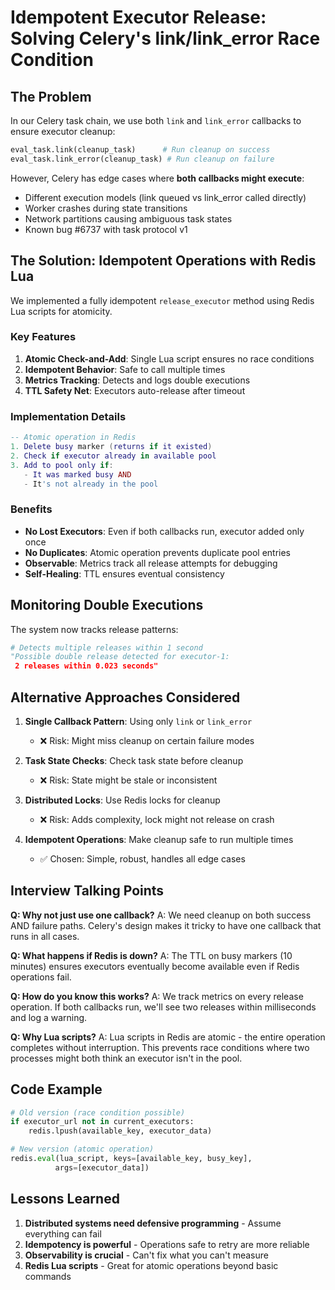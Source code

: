 # Idempotent Executor Release: Solving Celery's link/link_error Race Condition

## The Problem

In our Celery task chain, we use both `link` and `link_error` callbacks to ensure executor cleanup:

```python
eval_task.link(cleanup_task)      # Run cleanup on success
eval_task.link_error(cleanup_task) # Run cleanup on failure
```

However, Celery has edge cases where **both callbacks might execute**:
- Different execution models (link queued vs link_error called directly)
- Worker crashes during state transitions
- Network partitions causing ambiguous task states
- Known bug #6737 with task protocol v1

## The Solution: Idempotent Operations with Redis Lua

We implemented a fully idempotent `release_executor` method using Redis Lua scripts for atomicity.

### Key Features

1. **Atomic Check-and-Add**: Single Lua script ensures no race conditions
2. **Idempotent Behavior**: Safe to call multiple times
3. **Metrics Tracking**: Detects and logs double executions
4. **TTL Safety Net**: Executors auto-release after timeout

### Implementation Details

```lua
-- Atomic operation in Redis
1. Delete busy marker (returns if it existed)
2. Check if executor already in available pool
3. Add to pool only if:
   - It was marked busy AND
   - It's not already in the pool
```

### Benefits

- **No Lost Executors**: Even if both callbacks run, executor added only once
- **No Duplicates**: Atomic operation prevents duplicate pool entries
- **Observable**: Metrics track all release attempts for debugging
- **Self-Healing**: TTL ensures eventual consistency

## Monitoring Double Executions

The system now tracks release patterns:

```python
# Detects multiple releases within 1 second
"Possible double release detected for executor-1: 
 2 releases within 0.023 seconds"
```

## Alternative Approaches Considered

1. **Single Callback Pattern**: Using only `link` or `link_error`
   - ❌ Risk: Might miss cleanup on certain failure modes

2. **Task State Checks**: Check task state before cleanup
   - ❌ Risk: State might be stale or inconsistent

3. **Distributed Locks**: Use Redis locks for cleanup
   - ❌ Risk: Adds complexity, lock might not release on crash

4. **Idempotent Operations**: Make cleanup safe to run multiple times
   - ✅ Chosen: Simple, robust, handles all edge cases

## Interview Talking Points

**Q: Why not just use one callback?**
A: We need cleanup on both success AND failure paths. Celery's design makes it tricky to have one callback that runs in all cases.

**Q: What happens if Redis is down?**
A: The TTL on busy markers (10 minutes) ensures executors eventually become available even if Redis operations fail.

**Q: How do you know this works?**
A: We track metrics on every release operation. If both callbacks run, we'll see two releases within milliseconds and log a warning.

**Q: Why Lua scripts?**
A: Lua scripts in Redis are atomic - the entire operation completes without interruption. This prevents race conditions where two processes might both think an executor isn't in the pool.

## Code Example

```python
# Old version (race condition possible)
if executor_url not in current_executors:
    redis.lpush(available_key, executor_data)

# New version (atomic operation)
redis.eval(lua_script, keys=[available_key, busy_key], 
          args=[executor_data])
```

## Lessons Learned

1. **Distributed systems need defensive programming** - Assume everything can fail
2. **Idempotency is powerful** - Operations safe to retry are more reliable
3. **Observability is crucial** - Can't fix what you can't measure
4. **Redis Lua scripts** - Great for atomic operations beyond basic commands